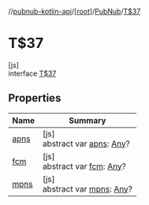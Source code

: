//[pubnub-kotlin-api](../../../../index.md)/[[root]](../../index.md)/[PubNub](../index.md)/[T$37](index.md)

# T$37

[js]\
interface [T$37](index.md)

## Properties

| Name | Summary |
|---|---|
| [apns](apns.md) | [js]<br>abstract var [apns](apns.md): [Any](https://kotlinlang.org/api/latest/jvm/stdlib/kotlin-stdlib/kotlin/-any/index.html)? |
| [fcm](fcm.md) | [js]<br>abstract var [fcm](fcm.md): [Any](https://kotlinlang.org/api/latest/jvm/stdlib/kotlin-stdlib/kotlin/-any/index.html)? |
| [mpns](mpns.md) | [js]<br>abstract var [mpns](mpns.md): [Any](https://kotlinlang.org/api/latest/jvm/stdlib/kotlin-stdlib/kotlin/-any/index.html)? |
